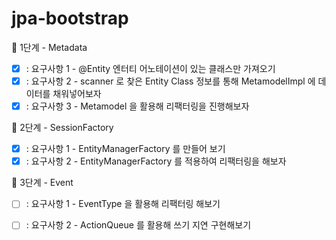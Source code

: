 # jpa-bootstrap

🚀 1단계 - Metadata
- [x] : 요구사항 1 - @Entity 엔터티 어노테이션이 있는 클래스만 가져오기
- [x] : 요구사항 2 - scanner 로 찾은 Entity Class 정보를 통해 MetamodelImpl 에 데이터를 채워넣어보자
- [x] : 요구사항 3 - Metamodel 을 활용해 리팩터링을 진행해보자

🚀 2단계 - SessionFactory
- [x] : 요구사항 1 - EntityManagerFactory 를 만들어 보기
- [x] : 요구사항 2 - EntityManagerFactory 를 적용하여 리팩터링을 해보자

🚀 3단계 - Event
- [ ] : 요구사항 1 - EventType 을 활용해 리팩터링 해보기
- [ ] : 요구사항 2 - ActionQueue 를 활용해 쓰기 지연 구현해보기

